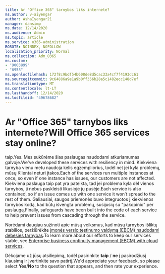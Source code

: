 ```yaml
---
title: Ar "Office 365" tarnybos liks internete?
ms.author: v-aiyengar
author: AshaIyengar21
manager: dansimp
ms.date: 12/14/2020
ms.audience: Admin
ms.topic: article
ms.service: o365-administration
ROBOTS: NOINDEX, NOFOLLOW
localization_priority: Normal
ms.collection: Adm_O365
ms.custom:
- "9003899"
- "6953"
ms.openlocfilehash: 172f8c9bdf54b608de8d5cac33a4cf7f4193dc61
ms.sourcegitcommit: 9c64886a9e1a9b0ff356b28a5c1482ecc148d7ef
ms.translationtype: MT
ms.contentlocale: lt-LT
ms.lasthandoff: 12/14/2020
ms.locfileid: "49678682"
---
```

# <a name="will-office-365-services-stay-online"></a><span data-ttu-id="deab5-102">Ar "Office 365" tarnybos liks internete?</span><span class="sxs-lookup"><span data-stu-id="deab5-102">Will Office 365 services stay online?</span></span>

<span data-ttu-id="deab5-103">taip.</span><span class="sxs-lookup"><span data-stu-id="deab5-103">Yes.</span></span> <span data-ttu-id="deab5-104">Mes sukūrėme šias paslaugas naudodami atkuriamumas galvoje.</span><span class="sxs-lookup"><span data-stu-id="deab5-104">We've developed these services with resiliency in mind.</span></span> <span data-ttu-id="deab5-105">Kiekviena tarnyba vienu metu naudoja kelis egzempliorius, todėl net jei kyla problemų, mūsų Klientai neturi įtakos.</span><span class="sxs-lookup"><span data-stu-id="deab5-105">Each of the services run multiple instances at once, so even if one instance has issues, our customers are not affected.</span></span> <span data-ttu-id="deab5-106">Kiekviena paslauga taip pat yra pateikta, tad jei problema kyla dėl vienos tarnybos, ji nebus paskleisti likusioje jų pusėje.</span><span class="sxs-lookup"><span data-stu-id="deab5-106">Each service is also contained, so if an issue comes up with one service it won’t spread to the rest of them.</span></span> <span data-ttu-id="deab5-107">Galiausiai, saugos priemonės buvo integruotos į kiekvienos tarnybos kodą, kad būtų išvengta problemų, susijusių su "pakopinio" per paslaugą.</span><span class="sxs-lookup"><span data-stu-id="deab5-107">Finally, safeguards have been built into the code of each service to help prevent issues from cascading through the service.</span></span>

<span data-ttu-id="deab5-108">Norėdami daugiau sužinoti apie mūsų veiksmus, kad mūsų tarnybos išliktų stabilios, peržiūrėkite [įmonės verslo tęstinumo valdymą (EBCM) naudodami debesies tarnybas](https://go.microsoft.com/fwlink/?linkid=2124377).</span><span class="sxs-lookup"><span data-stu-id="deab5-108">To learn more about our efforts to keep our services stable, see [Enterprise business continuity management (EBCM) with cloud services](https://go.microsoft.com/fwlink/?linkid=2124377).</span></span>

<span data-ttu-id="deab5-109">Dėkojame už jūsų atsiliepimą, todėl pasirinkite **taip** / **ne** į pasirodžiusį klausimą ir Įvertinkite savo patirtį.</span><span class="sxs-lookup"><span data-stu-id="deab5-109">We'd appreciate your feedback, so please select **Yes**/**No** to the question that appears, and then rate your experience.</span></span>